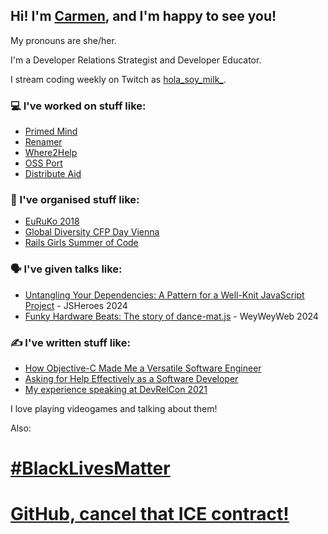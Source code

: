 ## Hi! I'm [Carmen](https://ramonh.dev/card), and I'm happy to see you!

My pronouns are she/her.

I'm a Developer Relations Strategist and Developer Educator.

I stream coding weekly on Twitch as [hola_soy_milk_](https://twitch.tv/hola_soy_milk_).

### 💻 I've worked on stuff like:

- [Primed Mind](https://primedmind.com/)
- [Renamer](https://renamer.com/)
- [Where2Help](https://where2help.wien/)
- [OSS Port](https://www.oss-port.com/)
- [Distribute Aid](https://distributeaid.org)

### 👥 I've organised stuff like:

- [EuRuKo 2018](https://2018.euruko.org/)
- [Global Diversity CFP Day Vienna](https://www.globaldiversitycfpday.com/)
- [Rails Girls Summer of Code](https://railsgirlssummerofcode.com)

### 🗣️ I've given talks like:

- [Untangling Your Dependencies: A Pattern for a Well-Knit JavaScript Project](https://www.youtube.com/watch?v=6Ki2lkFfLJs) - JSHeroes 2024
- [Funky Hardware Beats: The story of dance-mat.js](https://www.youtube.com/watch?v=Wye4RJHMvGA) - WeyWeyWeb 2024

### ✍️ I've written stuff like:

<!-- BLOG-POST-LIST:START -->
- [How Objective-C Made Me a Versatile Software Engineer](https://carmenh.dev/2023/04/20/objective-c-versatility/)
- [Asking for Help Effectively as a Software Developer](https://carmenh.dev/2022/11/13/asking-for-help/)
- [My experience speaking at DevRelCon 2021](https://carmenh.dev/2021/11/15/devrelcon-2021/)
<!-- BLOG-POST-LIST:END -->

I love playing videogames and talking about them!

Also:

# [#BlackLivesMatter](https://blacklivesmatter.com/)

# [GitHub, cancel that ICE contract!](https://github.com/drop-ice/dear-github-2.0)
